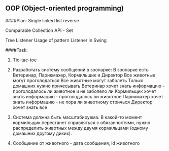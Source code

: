 
## OOP (Object-oriented programming)

####Plan:
Single linked list reverse

Comparable 
Collection API - Set

Tree
Listener
Usage of pattern Listener in Swing 

####Task:
1. Tic-tac-toe


1. Разработать систему сообщений в зоопарке: 
В зоопарке есть Ветеринар, Парикмахер,  Кормильщик и Директор
Все животные могут проголодаться
Все животные могут заболеть
Только домашних нужно причесывать
Ветеринар хочет знать информацию - проголодалось ли животное и не заболело ли
Кормильщик хочет знать информацию - проголодалось ли животное
Парикмахер хочет знать информацию - не пора ли животному стричься
Директор хочет знать все
2. Система должна быть масштабируема. В какой-то момент кормильщик перестанет справляться с обязанностями, нужно распределить животных между двумя кормильцами (одному домашних другому диких).
3. Сообщение от животного - дата сообщения, id животного

